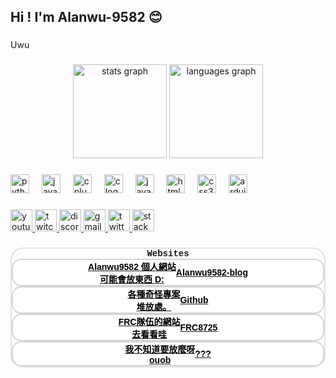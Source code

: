 <h2 align="left">Hi ! I'm Alanwu-9582 😊</h2>

###

<p align="left">Uwu</p>

###

<div align="center">
  <img src="https://github-readme-stats.vercel.app/api?username=alanwu-9582&hide_title=false&hide_rank=false&show_icons=true&include_all_commits=true&count_private=true&disable_animations=false&theme=dracula&locale=en&hide_border=false" height="150" alt="stats graph"  />
  <img src="https://github-readme-stats.vercel.app/api/top-langs?username=alanwu-9582&locale=en&hide_title=false&layout=compact&card_width=320&langs_count=5&theme=dracula&hide_border=false" height="150" alt="languages graph"  />
</div>

###

<div align="left">
  <img src="https://cdn.jsdelivr.net/gh/devicons/devicon/icons/python/python-original.svg" height="30" alt="python logo"  />
  <img width="12" />
  <img src="https://cdn.jsdelivr.net/gh/devicons/devicon/icons/java/java-original.svg" height="30" alt="java logo"  />
  <img width="12" />
  <img src="https://cdn.jsdelivr.net/gh/devicons/devicon/icons/cplusplus/cplusplus-original.svg" height="30" alt="cplusplus logo"  />
  <img width="12" />
  <img src="https://cdn.jsdelivr.net/gh/devicons/devicon/icons/c/c-original.svg" height="30" alt="c logo"  />
  <img width="12" />
  <img src="https://cdn.jsdelivr.net/gh/devicons/devicon/icons/javascript/javascript-original.svg" height="30" alt="javascript logo"  />
  <img width="12" />
  <img src="https://cdn.jsdelivr.net/gh/devicons/devicon/icons/html5/html5-original.svg" height="30" alt="html5 logo"  />
  <img width="12" />
  <img src="https://cdn.jsdelivr.net/gh/devicons/devicon/icons/css3/css3-original.svg" height="30" alt="css3 logo"  />
  <img width="12" />
  <img src="https://cdn.jsdelivr.net/gh/devicons/devicon/icons/arduino/arduino-original.svg" height="30" alt="arduino logo"  />
</div>

###

<div align="left">
  <a href="https://www.youtube.com/channel/UCSc8KKDgxmsa5xwY7FjEI0w" target="_blank">
    <img src="https://img.shields.io/static/v1?message=Youtube&logo=youtube&label=&color=FF0000&logoColor=white&labelColor=&style=for-the-badge" height="35" alt="youtube logo"  />
  </a>
  <a href="https://www.twitch.tv/xxooalanxdooxx" target="_blank">
    <img src="https://img.shields.io/static/v1?message=Twitch&logo=twitch&label=&color=9146FF&logoColor=white&labelColor=&style=for-the-badge" height="35" alt="twitch logo"  />
  </a>
  <a href="grandmaster8787" target="_blank">
    <img src="https://img.shields.io/static/v1?message=Discord&logo=discord&label=&color=7289DA&logoColor=white&labelColor=&style=for-the-badge" height="35" alt="discord logo"  />
  </a>
  <a href="alanwu0517+githubprofile@gmail.com" target="_blank">
    <img src="https://img.shields.io/static/v1?message=Gmail&logo=gmail&label=&color=D14836&logoColor=white&labelColor=&style=for-the-badge" height="35" alt="gmail logo"  />
  </a>
  <a href="https://twitter.com/XxAlanXDxX" target="_blank">
    <img src="https://img.shields.io/static/v1?message=Twitter&logo=twitter&label=&color=1DA1F2&logoColor=white&labelColor=&style=for-the-badge" height="35" alt="twitter logo"  />
  </a>
  <a href="https://stackoverflow.com/users/21851729/alanwu-9582" target="_blank">
    <img src="https://img.shields.io/static/v1?message=Stackoverflow&logo=stackoverflow&label=&color=FE7A16&logoColor=white&labelColor=&style=for-the-badge" height="35" alt="stackoverflow logo"  />
  </a>
</div>

###

<!-- don'tParseAsArticle -->
<style>
	/* basic */
	#aboutContent * {
		margin: 0px;
		outline: none;
		box-sizing: border-box;
		font-family: Arial, Helvetica, sans-serif;
		user-select: none;
	}

	#aboutContent, #glassBox {
		margin: 0px !important;
		width: calc(100*var(--mw)) !important;
    	height: calc(100*var(--mh)) !important;
		position: relative;
	}

	/* settings class */
	#aboutContent [display="bothCenter"] {
		display: flex;
		flex-direction: row;
		flex-wrap: nowrap;
		justify-content: center;
		align-items: center;
	}
	#aboutContent [material="glass"] {
		background-color: #ffffff55;
		backdrop-filter: blur(calc(0.4*var(--mw)));
		border-color: #aaaaaa55;
		border-width: 2px;
		border-style: solid;
		border-radius: 20px;
	}

	/* type class */
	#aboutContent .page {
		--margin: calc(4*var(--mw));
		margin: var(--margin) var(--margin) calc(var(--margin)*2) var(--margin);
		width: calc(100*var(--mw) - var(--margin)*2);
		height: calc(100*var(--mh) - var(--margin)*2);
		--pageInnerWidth: 100%;
		--pageInnerHeight: 100%;
	}

	#aboutContent .containBox{
		padding: calc(4*var(--mw));
		width: 100%;
		height: 100%;
		box-sizing: border-box;
	}
	#aboutContent .cardBox {
		gap: calc(4*var(--mw));
		width: 80%;
		width: var(--pageInnerWidth);
		height: calc(var(--pageInnerHeight)/2);
	}
	#aboutContent .cardBox > .card {
		--bgi: url('');
		--shadowColor: black;
		display: flex;
		flex-direction: column;
		flex-wrap: nowrap;
		align-content: center;
		justify-content: flex-start;
		align-items: center;
		height: 100%;
		width: 100%;
		position: relative;
		background: white;
		border-color: transparent;
		border-color: #afafaf88;
		border-width: 2px;
		border-style: solid;
		border-radius: 15px;
		box-shadow: 0px 0px 0px calc(-1*var(--mw)) white;
		transform: translateY(0px);
		transition: 0.5s;
		transition-timing-function: cubic-bezier(0.6, -0.57, 0.26, 2.12);
		overflow: hidden;
	}
	#aboutContent .cardBox > .card:hover {
		/* border-color: #afafaf88; */
		border-color: var(--shadowColor);
		box-shadow: calc(2*var(--mw)) calc(2*var(--mw)) calc(1*var(--mw)) 0px #00000088;
		transform: translateY(-10px);
		/* box-shadow: 0px 20px 5px 0px var(--shadowColor); */
	}
	#aboutContent .cardBox > .card::before {
		content: "";
		position: absolute;
		--width: calc(12*var(--mw));
		width: var(--width);
		height: var(--width);
		bottom: calc(var(--width)*-0.25);
		right: calc(var(--width)*-0.25);
		z-index: -1;
		background-image: var(--bgi);
		background-position: 0px 0px;
		background-repeat: no-repeat;
		background-size: 100%;
		transform: rotateZ(30deg);
		filter: grayscale(10);
		opacity: 0.2;
		transition: 1s;
	}
	#aboutContent .cardBox > .card:hover::before {
		bottom: calc(1*var(--mw));
		right: calc((100% - var(--width) - 4px)/2);
		transform: rotateZ(0deg);
		filter: grayscale(0);
	}
	#aboutContent .cardBox > .card > h3 {
		margin: calc(2*var(--mw));
		color: black;
		text-align: center;
		font-size: calc(2.2*var(--mw));
		font-weight: bold;
	}
	#aboutContent .cardBox > .card > p {
		margin: calc(3*var(--mw)) calc(2*var(--mw));
		color: black;
		text-align: center;
		font-size: calc(1.2*var(--mw));
		font-weight: bold;
	}

	/* unique element */
	#aboutContent #waterDropCvs {
		position: fixed;
		top: 0px;
		left: 0px;
		z-index: 1;
	}

	#aboutContent #pageBox {
		--pageIndex: 0;
		width: 100%;
		height: 100%;
		top: calc(-100*var(--mh) * var(--pageIndex));
		left: 0px;
		transition: 0.5s;
		z-index: 2;
	}

	#aboutContent #title {
		display: flex;
		flex-direction: row;
		flex-wrap: nowrap;
		align-content: center;
		justify-content: center;
		align-items: center;
		width: var(--pageInnerWidth);
		height: calc(var(--pageInnerHeight)/2);
		color: var(--text-color1);
		text-shadow: calc(2*var(--mw)) calc(2*var(--mw)) calc(1*var(--mw)) #00000088;
		font-size: calc(8*var(--mw));
		font-family: 'Courier New', Courier, monospace;
		text-align: center;
	}

	@media screen and (max-width: 100vh) {
		#aboutContent .cardBox {
			height: calc(var(--pageInnerHeight)*0.8);
			flex-direction: column;
		}
		#aboutContent .cardBox > .card {
			flex-direction: row-reverse;
			justify-content: center;
			align-items: center;
			align-content: center;
			flex-wrap: nowrap;
		}
		#aboutContent .cardBox > .card::before {
			--width: calc(15*var(--mh));
		}
		#aboutContent .cardBox > .card > h3 {
			font-size: calc(6.2*var(--mw));
		}
		#aboutContent .cardBox > .card > p {
			font-size: calc(4.2*var(--mw));
		}

		#aboutContent #title {
			height: calc(var(--pageInnerHeight)*0.2);
		}
	}
</style>
<div id="aboutContent">
	<div id="glassBox" class="page" display="bothCenter" material="glass">
		<div class="containBox">
			<h1 id="title">Websites</h1>
			<div class="cardBox" display="bothCenter">
				<a target="_blank" class="card hrefButton" style="--shadowColor: #ff7e7e; --bgi: url('<?=basicPath?>/image/avatar.png');" href="https://alanwu-9582.github.io/Alanwu9582-blog/">
					<h3>Alanwu9582-blog</h3>
					<p contentkey="youtube-description">Alanwu9582 個人網站<br>可能會放東西 D:</p>
				</a>
				<a target="_blank" class="card hrefButton" style="--shadowColor: #666666; --bgi: url('<?=basicPath?>/image/logo-github.png');" href="https://github.com/alanwu-9582">
					<h3>Github</h3>
					<p contentkey="github-description">各種奇怪專案<br>堆放處。</p>
				</a>
				<a target="_blank" class="card hrefButton" style="--shadowColor: #b29bff; --bgi: url('<?=basicPath?>/image/logo-frc8725.png');" href="https://frc8725misty.blogspot.com/">
					<h3>FRC8725</h3>
					<p contentkey="twitch-description">FRC隊伍的網站<br>去看看哇</p>
				</a>
				<a target="_blank" class="card hrefButton" style="--shadowColor: #666666; --bgi: url('<?=basicPath?>/image/logo-youtube.png');" href="https://www.youtube.com/watch?v=dQw4w9WgXcQ">
					<h3> ??? </h3>
					<p contentkey="twitter-description">我不知道要放麼呀<br>ouob</p>
				</a>
			</div>
		</div>
	</div>
</div>

###
